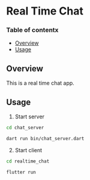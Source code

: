 <!-- omit in toc -->
# Real Time Chat

<!-- omit in toc -->
### Table of contentx

- [Overview](#overview)
- [Usage](#usage)

## Overview

This is a real time chat app.  

## Usage

1. Start server

```bash
cd chat_server
```
```bash
dart run bin/chat_server.dart
```

2. Start client
```bash
cd realtime_chat
```
```bash
flutter run
```